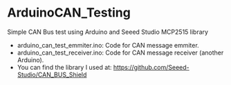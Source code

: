 # ArduinoCAN_Testing
 Simple CAN Bus test using Arduino and Seeed Studio MCP2515 library

- arduino_can_test_emmiter.ino: Code for CAN message emmiter.
- arduino_can_test_receiver.ino: Code for CAN message receiver (another Arduino).
- You can find the library I used at: https://github.com/Seeed-Studio/CAN_BUS_Shield